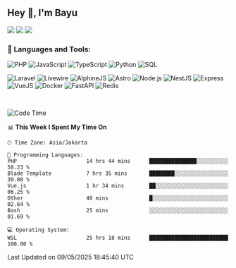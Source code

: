 ## Hey 👋, I'm Bayu 

<a href="mailto:bayurifkialgh@gmail.com" target="_blank"><img src="https://img.shields.io/badge/-Gmail-red?style=flat&logo=Gmail&logoColor=white"/></a>
<a href="https://t.me/bayurifkialgh" target="_blank"><img src="https://img.shields.io/badge/-Telegram-0077B5?style=flat&logo=Telegram&logoColor=white"/></a>
<a href="https://projects.co.id/public/browse_users/view/8d311e/bayurifkialgh" target="_blank"><img src="https://img.shields.io/badge/project.co.id-orange"/></a>


### 🔨 Languages and Tools:

![PHP](https://img.shields.io/badge/-PHP-000?&logo=PHP)
![JavaScript](https://img.shields.io/badge/-JavaScript-000?&logo=JavaScript)
![TypeScript](https://img.shields.io/badge/-TypeScript-000?&logo=TypeScript)
![Python](https://img.shields.io/badge/-Python-000?&logo=Python)
![SQL](https://img.shields.io/badge/-SQL-000?&logo=MySQL)

![Laravel](https://img.shields.io/badge/-Laravel-000?&logo=Laravel)
![Livewire](https://img.shields.io/badge/-Livewire-000?&logo=Livewire&logoColor=red)
![AlphineJS](https://img.shields.io/badge/-AlphineJS-000?&logo=alphine.js)
![Astro](https://img.shields.io/badge/-Astro-000?&logo=astro)
![Node.js](https://img.shields.io/badge/-Node.js-000?&logo=node.js)
![NestJS](https://img.shields.io/badge/-NestJS-000?&logo=nestjs&logoColor=red)
![Express](https://img.shields.io/badge/-Express.js-000?&logo=express.js)
![VueJS](https://img.shields.io/badge/-VueJS-000?&logo=vue.js)
![Docker](https://img.shields.io/badge/-Docker-000?&logo=Docker)
![FastAPI](https://img.shields.io/badge/-FastAPI-000?&logo=FastAPI)
![Redis](https://img.shields.io/badge/-Redis-000?&logo=Redis)

<br />

<!--START_SECTION:waka-->
![Code Time](http://img.shields.io/badge/Code%20Time-862%20hrs%202%20mins-blue)

📊 **This Week I Spent My Time On** 

```text
🕑︎ Time Zone: Asia/Jakarta

💬 Programming Languages: 
PHP                      14 hrs 44 mins      ███████████████░░░░░░░░░░   58.23 % 
Blade Template           7 hrs 35 mins       ████████░░░░░░░░░░░░░░░░░   30.00 % 
Vue.js                   1 hr 34 mins        ██░░░░░░░░░░░░░░░░░░░░░░░   06.25 % 
Other                    40 mins             █░░░░░░░░░░░░░░░░░░░░░░░░   02.64 % 
Bash                     25 mins             ░░░░░░░░░░░░░░░░░░░░░░░░░   01.69 % 

💻 Operating System: 
WSL                      25 hrs 18 mins      █████████████████████████   100.00 % 
```


 Last Updated on 09/05/2025 18:45:40 UTC
<!--END_SECTION:waka-->
